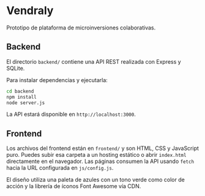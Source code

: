 # Vendraly

Prototipo de plataforma de microinversiones colaborativas.

## Backend

El directorio `backend/` contiene una API REST realizada con Express y SQLite.

Para instalar dependencias y ejecutarla:

```bash
cd backend
npm install
node server.js
```

La API estará disponible en `http://localhost:3000`.

## Frontend

Los archivos del frontend están en `frontend/` y son HTML, CSS y JavaScript puro.
Puedes subir esa carpeta a un hosting estático o abrir `index.html` directamente en el navegador. Las páginas consumen la API usando `fetch` hacia la URL configurada en `js/config.js`.

El diseño utiliza una paleta de azules con un tono verde como color de acción y la librería de íconos Font Awesome vía CDN.
